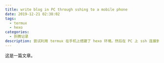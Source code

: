```yaml
---
title: write blog in PC through sshing to a mobile phone
date: 2019-12-21 02:38:02
tags:
  - termux
  - hexo
categories:
  - 折腾记录
description: 尝试利用 termux 在手机上搭建了 hexo 环境。然后在 PC 上 ssh 连接到手机，编辑 markdown，产生了这篇文章。
---
```


这是一篇文章。
